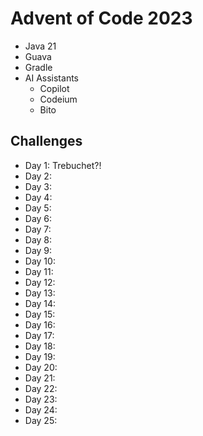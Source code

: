 # Advent of Code 2023

- Java 21
- Guava
- Gradle
- AI Assistants
  - Copilot
  - Codeium
  - Bito

## Challenges

- Day 1: Trebuchet?!
- Day 2:  
- Day 3:  
- Day 4:  
- Day 5:  
- Day 6:  
- Day 7:  
- Day 8:  
- Day 9:  
- Day 10: 
- Day 11: 
- Day 12: 
- Day 13: 
- Day 14: 
- Day 15: 
- Day 16: 
- Day 17: 
- Day 18: 
- Day 19: 
- Day 20: 
- Day 21: 
- Day 22: 
- Day 23: 
- Day 24: 
- Day 25: 